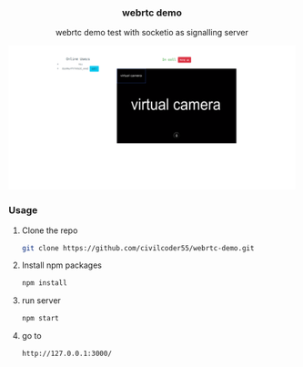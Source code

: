 
<p align="center">
  <h3 align="center">webrtc demo</h3>
  <p align="center"> webrtc demo test with socketio as signalling server </p>
</p>
<p align="center">
  <img src="screenshot.png" alt="Demo">
</p>


### Usage

1. Clone the repo
    ```sh
    git clone https://github.com/civilcoder55/webrtc-demo.git
    ```

2. Install npm packages
    ```sh
    npm install
    ```

3. run server 
    ```sh
    npm start 
    ```

4. go to 
    ```sh 
    http://127.0.0.1:3000/ 
    ```
